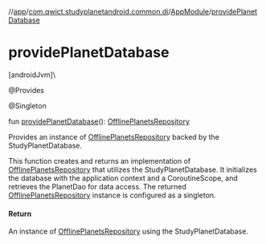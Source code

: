//[app](../../../index.md)/[com.qwict.studyplanetandroid.common.di](../index.md)/[AppModule](index.md)/[providePlanetDatabase](provide-planet-database.md)

# providePlanetDatabase

[androidJvm]\

@Provides

@Singleton

fun [providePlanetDatabase](provide-planet-database.md)(): [OfflinePlanetsRepository](../../com.qwict.studyplanetandroid.data.local.database/-offline-planets-repository/index.md)

Provides an instance of [OfflinePlanetsRepository](../../com.qwict.studyplanetandroid.data.local.database/-offline-planets-repository/index.md) backed by the StudyPlanetDatabase.

This function creates and returns an implementation of [OfflinePlanetsRepository](../../com.qwict.studyplanetandroid.data.local.database/-offline-planets-repository/index.md) that utilizes the StudyPlanetDatabase. It initializes the database with the application context and a CoroutineScope, and retrieves the PlanetDao for data access. The returned [OfflinePlanetsRepository](../../com.qwict.studyplanetandroid.data.local.database/-offline-planets-repository/index.md) instance is configured as a singleton.

#### Return

An instance of [OfflinePlanetsRepository](../../com.qwict.studyplanetandroid.data.local.database/-offline-planets-repository/index.md) using the StudyPlanetDatabase.
